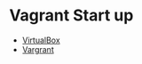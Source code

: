 # Vagrant Start up

- [VirtualBox](https://www.virtualbox.org/)
- [Vargrant](https://www.vagrantup.com/)

